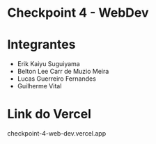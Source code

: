 # Checkpoint 4 - WebDev

# Integrantes
- Erik Kaiyu Suguiyama
- Belton Lee Carr de Muzio Meira
- Lucas Guerreiro Fernandes
- Guilherme Vital

# Link do Vercel
checkpoint-4-web-dev.vercel.app
